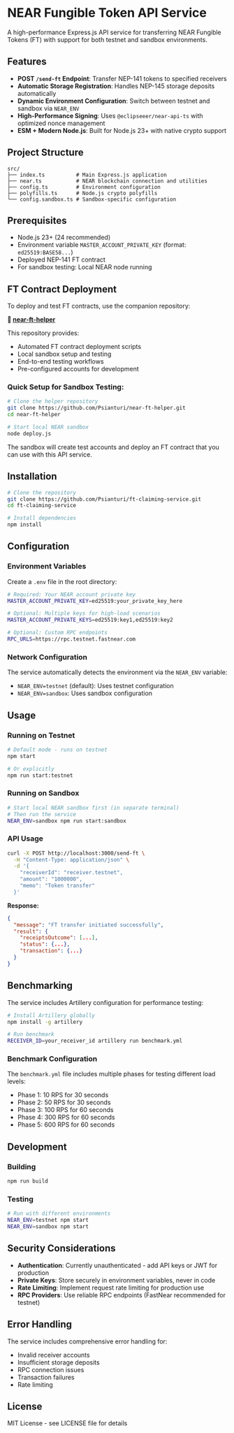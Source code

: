 # NEAR Fungible Token API Service

A high-performance Express.js API service for transferring NEAR Fungible Tokens (FT) with support for both testnet and sandbox environments.

## Features

- **POST `/send-ft` Endpoint**: Transfer NEP-141 tokens to specified receivers
- **Automatic Storage Registration**: Handles NEP-145 storage deposits automatically
- **Dynamic Environment Configuration**: Switch between testnet and sandbox via `NEAR_ENV`
- **High-Performance Signing**: Uses `@eclipseeer/near-api-ts` with optimized nonce management
- **ESM + Modern Node.js**: Built for Node.js 23+ with native crypto support

## Project Structure

```
src/
├── index.ts          # Main Express.js application
├── near.ts           # NEAR blockchain connection and utilities
├── config.ts         # Environment configuration
├── polyfills.ts      # Node.js crypto polyfills
└── config.sandbox.ts # Sandbox-specific configuration
```

## Prerequisites

- Node.js 23+ (24 recommended)
- Environment variable `MASTER_ACCOUNT_PRIVATE_KEY` (format: `ed25519:BASE58...`)
- Deployed NEP-141 FT contract
- For sandbox testing: Local NEAR node running

## FT Contract Deployment

To deploy and test FT contracts, use the companion repository:

**🔗 [near-ft-helper](https://github.com/Psianturi/near-ft-helper)**

This repository provides:
- Automated FT contract deployment scripts
- Local sandbox setup and testing
- End-to-end testing workflows
- Pre-configured accounts for development

### Quick Setup for Sandbox Testing:

```bash
# Clone the helper repository
git clone https://github.com/Psianturi/near-ft-helper.git
cd near-ft-helper

# Start local NEAR sandbox
node deploy.js
```

The sandbox will create test accounts and deploy an FT contract that you can use with this API service.

## Installation

```bash
# Clone the repository
git clone https://github.com/Psianturi/ft-claiming-service.git
cd ft-claiming-service

# Install dependencies
npm install
```

## Configuration

### Environment Variables

Create a `.env` file in the root directory:

```bash
# Required: Your NEAR account private key
MASTER_ACCOUNT_PRIVATE_KEY=ed25519:your_private_key_here

# Optional: Multiple keys for high-load scenarios
MASTER_ACCOUNT_PRIVATE_KEYS=ed25519:key1,ed25519:key2

# Optional: Custom RPC endpoints
RPC_URLS=https://rpc.testnet.fastnear.com
```

### Network Configuration

The service automatically detects the environment via the `NEAR_ENV` variable:

- `NEAR_ENV=testnet` (default): Uses testnet configuration
- `NEAR_ENV=sandbox`: Uses sandbox configuration

## Usage

### Running on Testnet

```bash
# Default mode - runs on testnet
npm start

# Or explicitly
npm run start:testnet
```

### Running on Sandbox

```bash
# Start local NEAR sandbox first (in separate terminal)
# Then run the service
NEAR_ENV=sandbox npm run start:sandbox
```

### API Usage

```bash
curl -X POST http://localhost:3000/send-ft \
  -H "Content-Type: application/json" \
  -d '{
    "receiverId": "receiver.testnet",
    "amount": "1000000",
    "memo": "Token transfer"
  }'
```

**Response:**
```json
{
  "message": "FT transfer initiated successfully",
  "result": {
    "receiptsOutcome": [...],
    "status": {...},
    "transaction": {...}
  }
}
```

## Benchmarking

The service includes Artillery configuration for performance testing:

```bash
# Install Artillery globally
npm install -g artillery

# Run benchmark
RECEIVER_ID=your_receiver_id artillery run benchmark.yml
```

### Benchmark Configuration

The `benchmark.yml` file includes multiple phases for testing different load levels:

- Phase 1: 10 RPS for 30 seconds
- Phase 2: 50 RPS for 30 seconds
- Phase 3: 100 RPS for 60 seconds
- Phase 4: 300 RPS for 60 seconds
- Phase 5: 600 RPS for 60 seconds

## Development

### Building

```bash
npm run build
```

### Testing

```bash
# Run with different environments
NEAR_ENV=testnet npm start
NEAR_ENV=sandbox npm start
```

## Security Considerations

- **Authentication**: Currently unauthenticated - add API keys or JWT for production
- **Private Keys**: Store securely in environment variables, never in code
- **Rate Limiting**: Implement request rate limiting for production use
- **RPC Providers**: Use reliable RPC endpoints (FastNear recommended for testnet)

## Error Handling

The service includes comprehensive error handling for:

- Invalid receiver accounts
- Insufficient storage deposits
- RPC connection issues
- Transaction failures
- Rate limiting

## License

MIT License - see LICENSE file for details

